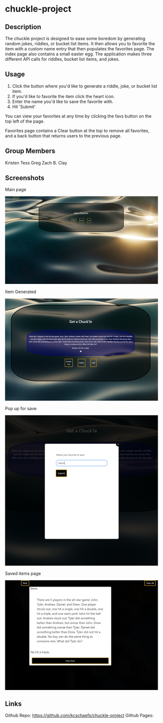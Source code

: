 # chuckle-project

## Description

The chuckle project is designed to ease some boredom by generating random jokes, riddles, or bucket list items. It then allows you to favorite the item with a custom name entry that then populates the favorites page. The index page also contains a small easter egg. The application makes three different API calls for riddles, bucket list items, and jokes. 

## Usage

1. Click the button where you'd like to generate a riddle, joke, or bucket list item.
2. If you'd like to favorite the item click the heart icon.
3. Enter the name you'd like to save the favorite with.
4. Hit 'Submit'

You can view your favorites at any time by clicking the favs button on the top left of the page. 

Favorites page contains a Clear button at the top to remove all favorites, and a back button that returns users to the previous page. 


## Group Members

Kristen
Tess
Greg
Zach B.
Clay

## Screenshots

Main page

![ ](https://raw.githubusercontent.com/kcschaefs/chuckle-project/treadme/assets/images/Capture.PNG)

Item Generated


![ ](https://raw.githubusercontent.com/kcschaefs/chuckle-project/treadme/assets/images/Capture2.PNG)

Pop up for save


![ ](https://raw.githubusercontent.com/kcschaefs/chuckle-project/treadme/assets/images/Capture3.PNG)

Saved items page


![ ](https://raw.githubusercontent.com/kcschaefs/chuckle-project/treadme/assets/images/Capture4.PNG)

## Links

Github Repo: https://github.com/kcschaefs/chuckle-project
Github Pages: 
